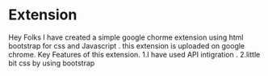 # Extension
Hey Folks I have  created a simple google chorme extension  using html bootstrap  for css and Javascript . 
this extension  is uploaded on google chrome.
Key Features of this extension.
1.I have used API intigration .
2.little bit css by using bootstrap

